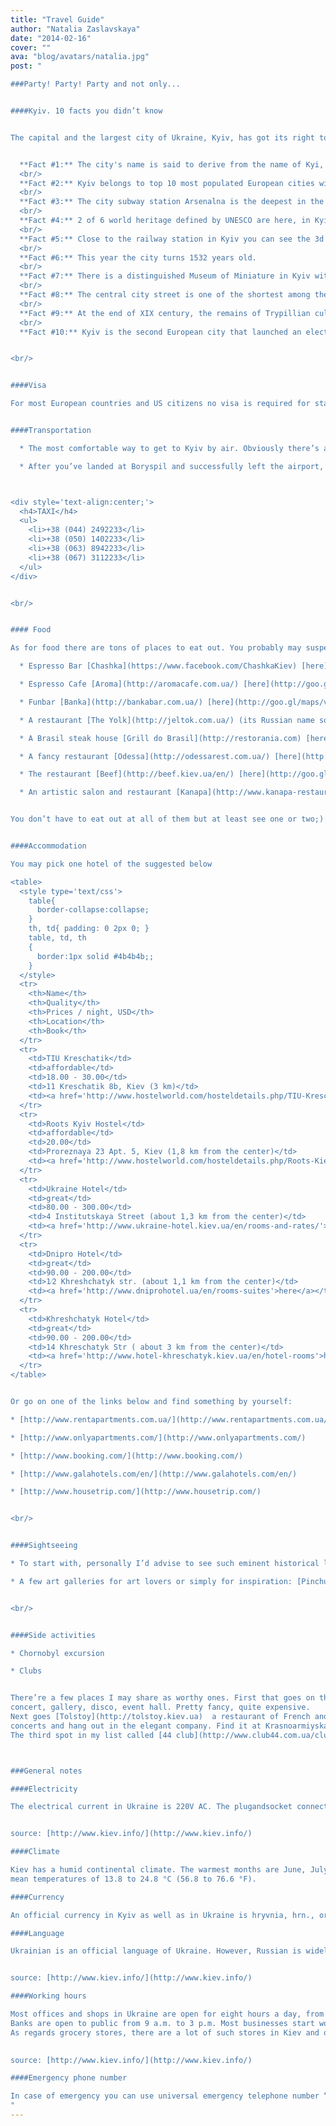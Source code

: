 ```yaml
---
title: "Travel Guide"
author: "Natalia Zaslavskaya"
date: "2014-02-16"
cover: ""
ava: "blog/avatars/natalia.jpg"
post: "

###Party! Party! Party and not only...


####Kyiv. 10 facts you didn’t know


The capital and the largest city of Ukraine, Kyiv, has got its right to be one of the greatest educational, cultural, social, technological centers and historical landmarks.


  **Fact #1:** The city's name is said to derive from the name of Kyi, one of its four legendary founders.
  <br/>
  **Fact #2:** Kyiv belongs to top 10 most populated European cities with its 2 819 566 inhabitants. 
  <br/>  
  **Fact #3:** The city subway station Arsenalna is the deepest in the world and goes 105 down under the surface. Having been built in 1960 in the nearby to the parliament building, the tunnels of the station are believed to conceal secret chambers costructed for the political elite.
  <br/>
  **Fact #4:** 2 of 6 world heritage defined by UNESCO are here, in Kyiv: Saint Sofia Cathedral (XI century) and Kyiv Pechersk Lavra (1051). A unique Saint Andrew’s church is probably going to be the next one (1749 year) in the UNESCO list.
  <br/>
  **Fact #5:** Close to the railway station in Kyiv you can see the 3d most visited Mcdonald's on the planet! Impressively, but last year there were made 2 283 399 orders. This makes it the 5th most crowded Mc in the world.
  <br/>
  **Fact #6:** This year the city turns 1532 years old.
  <br/>
  **Fact #7:** There is a distinguished Museum of Miniature in Kyiv with its famous “pricked flea” showpiece. Among other exponents there are: the tiniest book in the world, a rose placed on a hair, etc.
  <br/>
  **Fact #8:** The central city street is one of the shortest among the similar (only 1225 meters long) and at the same time one of the most picturesque and broadest.
  <br/>
  **Fact #9:** At the end of XIX century, the remains of Trypillian culture, which is one of the oldest in the world, were found 50 km from the city.
  <br/>
  **Fact #10:** Kyiv is the second European city that launched an electric tram system.


<br/>


####Visa

For most European countries and US citizens no visa is required for stay up to 60­90 days. To see the requirements for your country, go [here](http://mfa.gov.ua/en/consular-affairs/entering-ukraine/visa-requirements-for-foreigners) and check. However, if you still need visa, let us know at [hi@euruko2014.org]().


####Transportation

  * The most comfortable way to get to Kyiv by air. Obviously there’s a bus option which is not recommended.

  * After you’ve landed at Boryspil and successfully left the airport, take a Skybus or a taxi with official taxi top to get to the city. The Skybus ­ safe and cheap ­ will carry you straight to the train station, where you can go to your hotel by bus, subway, or taxi. The fastest way in such a busy city as Kyiv, it’s a subway (here you go, your [subway map](http://www.ukraine-insight.com.ua/metro.html)!). Although it’s fast, I do realise that you don’t want to study the routes of Kyiv after exhausting trip. So, take a taxi with an English speaking driver. One of the following numbers must work (find more taxis [here](http://takso.com.ua/en/)):



<div style='text-align:center;'>
  <h4>TAXI</h4>
  <ul>
    <li>+38 (044) 249­22­33</li>
    <li>+38 (050) 140­22­33</li>
    <li>+38 (063) 894­22­33</li>
    <li>+38 (067) 311­22­33</li>
  </ul>
</div>


<br/>


#### Food

As for food there are tons of places to eat out. You probably may suspect that capital high price is not always a guarantee of an equal quality. So, We’ve collected for you a list of most decent and worthwhile cafeterias and restaurants to visit:

  * Espresso Bar [Chashka](https://www.facebook.com/ChashkaKiev) [here](http://goo.gl/maps/onlNF)

  * Espresso Cafe [Aroma](http://aromacafe.com.ua/) [here](http://goo.gl/maps/QqD1u) (you can order some coffee and tasty delicates from the place)

  * Fun­bar [Banka](http://bankabar.com.ua/) [here](http://goo.gl/maps/vKVQk)

  * A restaurant [The Yolk](http://jeltok.com.ua/) (its Russian name sounds like “Jeltok”) [here](http://goo.gl/maps/Mk5zK)

  * A Brasil steak house [Grill do Brasil](http://restorania.com) [here](http://goo.gl/maps/O0Jqa) and [here](http://goo.gl/maps/T9BO9) (for vegeterians)

  * A fancy restaurant [Odessa](http://odessarest.com.ua/) [here](http://goo.gl/maps/x2q6q)

  * The restaurant [Beef](http://beef.kiev.ua/en/) [here](http://goo.gl/maps/rjQYv)

  * An artistic salon and restaurant [Kanapa](http://www.kanapa-restaurant.kiev.ua/) [here](http://goo.gl/maps/Xfmn7)


You don’t have to eat out at all of them but at least see one or two;). You’ll love it!


####Accommodation

You may pick one hotel of the suggested below

<table>
  <style type='text/css'>
    table{
      border-collapse:collapse;
    }
    th, td{ padding: 0 2px 0; }
    table, td, th
    {
      border:1px solid #4b4b4b;;
    }
  </style>
  <tr>
    <th>Name</th>
    <th>Quality</th>
    <th>Prices / night, USD</th>
    <th>Location</th>
    <th>Book</th>
  </tr>
  <tr>
    <td>TIU Kreschatik</td>
    <td>affordable</td>
    <td>18.00 ­- 30.00</td>
    <td>11 Kreschatik 8b, Kiev (3 km)</td>
    <td><a href='http://www.hostelworld.com/hosteldetails.php/TIU-Kreschatik/Kiev/34765?dateFrom=2014-01-13&amp;dateTo=2014-01-16#availability'>here</a></td>
  </tr>
  <tr>
    <td>Roots Kyiv Hostel</td>
    <td>affordable</td>
    <td>20.00</td>
    <td>Proreznaya 23 Apt. 5, Kiev (1,8 km from the center)</td>
    <td><a href='http://www.hostelworld.com/hosteldetails.php/Roots-Kiev-Hostel/Kiev/63141?dateFrom=2014-01-13&amp;dateTo=2014-01-16#availability'>here</a></td>
  </tr>
  <tr>
    <td>Ukraine Hotel</td>
    <td>great</td>
    <td>80.00 ­- 300.00</td>
    <td>4 Institutskaya Street (about 1,3 km from the center)</td>
    <td><a href='http://www.ukraine-hotel.kiev.ua/en/rooms-and-rates/'>here</a></td>
  </tr>
  <tr>
    <td>Dnipro Hotel</td>
    <td>great</td>
    <td>90.00 ­- 200.00</td>
    <td>1⁄2 Khreshchatyk str. (about 1,1 km from the center)</td>
    <td><a href='http://www.dniprohotel.ua/en/rooms-suites'>here</a></td>
  </tr>
  <tr>
    <td>Khreshchatyk Hotel</td>
    <td>great</td>
    <td>90.00 ­- 200.00</td>
    <td>14 Khreschatyk Str ( about 3 km from the center)</td>
    <td><a href='http://www.hotel-khreschatyk.kiev.ua/en/hotel-rooms'>here</a></td>
  </tr>
</table>


Or go on one of the links below and find something by yourself:

* [http://www.rentapartments.com.ua/](http://www.rentapartments.com.ua/) 

* [http://www.only­apartments.com/](http://www.only­apartments.com/)

* [http://www.booking.com/](http://www.booking.com/)

* [http://www.galahotels.com/en/](http://www.galahotels.com/en/)

* [http://www.housetrip.com/](http://www.housetrip.com/)


<br/>


####Sightseeing

* To start with, personally I’d advise to see such eminent historical landmarks as [Golden Gate](http://goo.gl/maps/BmU6b) (see how to get there from the conference venue [here](http://goo.gl/maps/hUhcx)), [Opera House](http://goo.gl/maps/1QihR), [Mariyinskyi Palace](http://goo.gl/maps/ziiQB), [the House with Chimeras](http://goo.gl/maps/bIPYE), and, probably, [the House with Cats](http://goo.gl/maps/HuFWC). I wouldn’t also miss the chance to see the spiritual side of the city with its heart in [Pechersk Lavra](http://goo.gl/maps/QDKOC), and [Saint Sophia's Cathedral](http://goo.gl/maps/yMqTr). What else, well, there’s [Trukhaniv Island](http://goo.gl/maps/yqNLE) to see Kyiv a bit further.

* A few art galleries for art lovers or simply for inspiration: [PinchukArtCentre](http://pinchukartcentre.org/) ­ definitely worth visiting, an international centre for contemporary art of the 21st century. Next one in my list is [Zeh (Tsekh) Gallery](http://www.zeh.com.ua/) that is focused on opening new names in the contemporary art from their start till they turn into stars. Then goes [Ya Gallery](http://www.yagallery.com.ua/aboutus/) that supports, develops and popularizes Ukrainian contemporary art. 150 different projects annually are launched both in Ukraine and abroad by the gallery.


<br/>


####Side activities

* Chornobyl excursion

* Clubs


There’re a few places I may share as worthy ones. First that goes on the list is [Crystal Hall](http://crystalhall.com.ua/), it’s a
concert, gallery, disco, event hall. Pretty fancy, quite expensive.
Next goes [Tolstoy](http://tolstoy.kiev.ua) ­ a restaurant of French and Italian cuisine and club. Listen to glamorous
concerts and hang out in the elegant company. Find it at Krasnoarmiyska str. ([location](https://maps.google.com.ua/?hl=uk)).
The third spot in my list called [44 club](http://www.club44.com.ua/club.html) deserves a title of an artistic house. Musicians, painters, writers, shortly, artistic bohemia adore the place. You won’t find the sign but that’s the concept! Old, dark porch of the building at 44 Khreshchatyk hidden for the artistic events. Come on in;).



###General notes

####Electricity

The electrical current in Ukraine is 220V AC. The plug­and­socket connection is different from one used in the United States. If you take appliances from your home, do not forget to take a converter and a plug adapter in order you could use your electrical appliance in Ukraine. For valuable equipment, it is recommended that you bring a surge protector to keep your electrical appliance safe. Note that devices not rated for 50 Hz will hardly operate properly.


source: [http://www.kiev.info/](http://www.kiev.info/)

####Climate

Kiev has a humid continental climate. The warmest months are June, July, and August, with
mean temperatures of 13.8 to 24.8 °C (56.8 to 76.6 °F).

####Currency

An official currency in Kyiv as well as in Ukraine is hryvnia, hrn., or UAH. Credit cards can be accepted almost everywhere.

####Language

Ukrainian is an official language of Ukraine. However, Russian is widely in use in the country. Most people in Kiev and in Eastern Ukraine speak Russian as a main language, while Ukrainian is a main language in Western Ukraine. Being in the center, Kyiv citizens speak both Ukrainian and Russian.


source: [http://www.kiev.info/](http://www.kiev.info/)

####Working hours

Most offices and shops in Ukraine are open for eight hours a day, from Monday to Friday, with one hour for a lunch. Lunch break lasts usually from 1 p.m. to 2 p.m.
Banks are open to public from 9 a.m. to 3 p.m. Most businesses start working at 9 a.m. and finish at 6 p.m.
As regards grocery stores, there are a lot of such stores in Kiev and other major cities that work 24 hours a day, without a break. Some cafes and restaurants are open until late at night.
￼

source: [http://www.kiev.info/](http://www.kiev.info/)

####Emergency phone number

In case of emergency you can use universal emergency telephone number “112”.
"
---
```

